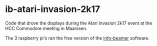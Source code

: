 # ib-atari-invasion-2k17

Code that drove the displays during the Atari Invasion 2k17 event at the HCC Commodore meeting in Maarssen.

The 3 raspberry pi's ran the free version of the [info-beamer](http://info-beamer.com) software.
